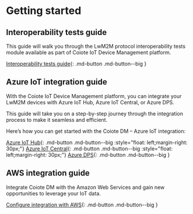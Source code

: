 # Getting started

## Interoperability tests guide

This guide will walk you through the LwM2M protocol interoperability tests module available as part of Coiote IoT Device Management platform.

[Interoperability tests guide](Interoperability_tests_guide/Overview.md){: .md-button .md-button--big }

## Azure IoT integration guide

With the Coiote IoT Device Management platform, you can integrate your LwM2M devices with Azure IoT Hub, Azure IoT Central, or Azure DPS.

This guide will take you on a step-by-step journey through the integration process to make it seamless and efficient.

Here’s how you can get started with the Coiote DM – Azure IoT integration:

[Azure IoT Hub](Azure_IoT_Integration_Guide/Azure_IoT_Hub_integration/Configuring_Azure_IoT_Hub_integration_extension.md){: .md-button .md-button--big :style="float: left;margin-right: 30px;"} [Azure IoT Central](Azure_IoT_Integration_Guide/Azure_IoT_Central_integration/Configuring_Azure_IoT_Central_integration_extension.md){: .md-button .md-button--big :style="float: left;margin-right: 30px;"} [Azure DPS](Azure_IoT_Integration_Guide/Azure_IoT_Hub_integration/Configuring_Azure_IoT_Hub_integration_extension.md){: .md-button .md-button--big }

## AWS integration guide

Integrate Coiote DM with the Amazon Web Services and gain new opportunities to leverage your IoT data.

[Configure integration with AWS](AWS_Integration_Guide/Configuring_AWS_integration.md){: .md-button .md-button--big }
